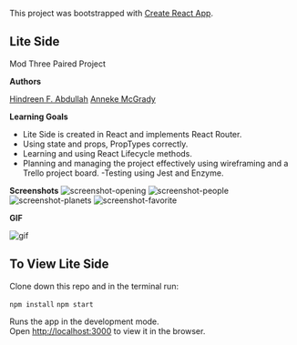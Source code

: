 This project was bootstrapped with [Create React App](https://github.com/facebook/create-react-app).

## Lite Side

Mod Three Paired Project

**Authors**

[Hindreen F. Abdullah](https://github.com/hndfaw)
[Anneke McGrady](https://github.com/annekemcgrady)

**Learning Goals**

- Lite Side is created in React and implements React Router. 
- Using state and props, PropTypes correctly.
- Learning and using React Lifecycle methods.
- Planning and managing the project effectively using wireframing and a Trello project board.
 -Testing using Jest and Enzyme.


**Screenshots**
![screenshot-opening](https://github.com/hndfaw/Light-Side/blob/master/src/images/OpeningPageScreenshot.png)
![screenshot-people](https://github.com/hndfaw/Light-Side/blob/master/src/images/PeopleScreenshot.png)
![screenshot-planets](https://github.com/hndfaw/Light-Side/blob/master/src/images/PlanetsFavoritedScreenshot.png)
![screenshot-favorite](https://github.com/hndfaw/Light-Side/blob/master/src/images/FavoritesScreenshot.png)

**GIF**

![gif](https://github.com/hndfaw/Light-Side/blob/master/src/images/LiteSideGIF.gif)


## To View Lite Side

Clone down this repo and in the terminal run: 

`npm install`
`npm start`

Runs the app in the development mode.<br>
Open [http://localhost:3000](http://localhost:3000) to view it in the browser.




